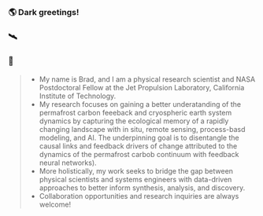 <!--### Hi there 👋
-->
<!--
**bradleygay/bradleygay** is a ✨ _special_ ✨ repository because its `README.md` (this file) appears on your GitHub profile.
Here are some ideas to get you started:
- 🔭 I’m currently working on ...
- 🌱 I’m currently learning ...
- 👯 I’m looking to collaborate on ...
- 🤔 I’m looking for help with ...
- 💬 Ask me about ...
- 📫 How to reach me: ...
- 😄 Pronouns: ...
- ⚡ Fun fact: ...
-->
### 🌎 Dark greetings!
### 🛰️
### 🧊
####
> - My name is Brad, and I am a physical research scientist and NASA Postdoctoral Fellow at the Jet Propulsion Laboratory, California Institute of Technology.
> - My research focuses on gaining a better underatanding of the permafrost carbon feeeback and cryospheric earth system dynamics by capturing the ecological memory of a rapidly changing landscape with in situ, remote sensing, process-basd modeling, and AI. The underpinning goal is to disentangle the causal links and feedback drivers of change attributed to the dynamics of the permafrost carbob continuum with feedback neural networks).
> - More holistically, my work seeks to bridge the gap between physical scientists and systems engineers with data-driven approaches to better inform synthesis, analysis, and discovery.
> - Collaboration opportunities and research inquiries are always welcome!
<!--
![<Badge Name>](https://img.shields.io/badge/<Badge Text>-<Background Color>?style=for-the-badge&logo=<Icon Name>&logoColor=<Logo Color>)
![github](https://img.shields.io/badge/GitHub-000000?style=for-the-badge&logo=GitHub&logoColor=white)
![github](https://img.shields.io/github/followers/bradleygay?color=555555&label=Github&logo=Github&style=plastic)
![twitter](https://img.shields.io/endpoint?url=https%3A%2F%2Ftwitter.com%2Fbluehouseffect%3D?style=plastic&logo=appveyor)
![twitter](https://img.shields.io/twitter/url?style=social&url=https%3A%2F%2Ftwitter.com%2Fgeocryoai%3D)
![researchgate](https://img.shields.io/endpoint?url=https%3A%2F%2Fbit.ly%2F3uvCXT8%3D?style=plastic&logo=appveyor)]
-->
